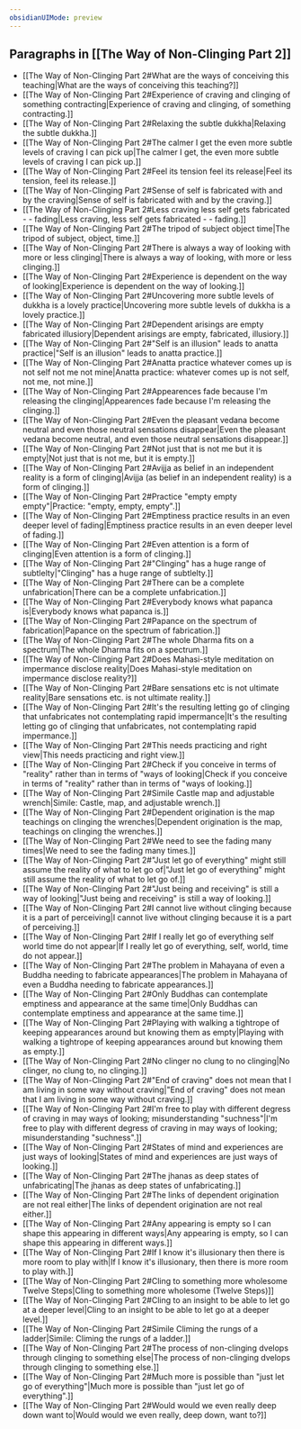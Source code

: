 ```yaml
---
obsidianUIMode: preview
---
```

## Paragraphs in [[The Way of Non-Clinging Part 2]]
- [[The Way of Non-Clinging Part 2#What are the ways of conceiving this teaching|What are the ways of conceiving this teaching?]]
- [[The Way of Non-Clinging Part 2#Experience of craving and clinging of something contracting|Experience of craving and clinging, of something contracting.]]
- [[The Way of Non-Clinging Part 2#Relaxing the subtle dukkha|Relaxing the subtle dukkha.]]
- [[The Way of Non-Clinging Part 2#The calmer I get the even more subtle levels of craving I can pick up|The calmer I get, the even more subtle levels of craving I can pick up.]]
- [[The Way of Non-Clinging Part 2#Feel its tension feel its release|Feel its tension, feel its release.]]
- [[The Way of Non-Clinging Part 2#Sense of self is fabricated with and by the craving|Sense of self is fabricated with and by the craving.]]
- [[The Way of Non-Clinging Part 2#Less craving less self gets fabricated - - fading|Less craving, less self gets fabricated - - fading.]]
- [[The Way of Non-Clinging Part 2#The tripod of subject object time|The tripod of subject, object, time.]]
- [[The Way of Non-Clinging Part 2#There is always a way of looking with more or less clinging|There is always a way of looking, with more or less clinging.]]
- [[The Way of Non-Clinging Part 2#Experience is dependent on the way of looking|Experience is dependent on the way of looking.]]
- [[The Way of Non-Clinging Part 2#Uncovering more subtle levels of dukkha is a lovely practice|Uncovering more subtle levels of dukkha is a lovely practice.]]
- [[The Way of Non-Clinging Part 2#Dependent arisings are empty fabricated illusiory|Dependent arisings are empty, fabricated, illusiory.]]
- [[The Way of Non-Clinging Part 2#"Self is an illusion" leads to anatta practice|"Self is an illusion" leads to anatta practice.]]
- [[The Way of Non-Clinging Part 2#Anatta practice whatever comes up is not self not me not mine|Anatta practice: whatever comes up is not self, not me, not mine.]]
- [[The Way of Non-Clinging Part 2#Appearences fade because I'm releasing the clinging|Appearences fade because I'm releasing the clinging.]]
- [[The Way of Non-Clinging Part 2#Even the pleasant vedana become neutral and even those neutral sensations disappear|Even the pleasant vedana become neutral, and even those neutral sensations disappear.]]
- [[The Way of Non-Clinging Part 2#Not just that is not me but it is empty|Not just that is not me, but it is empty.]]
- [[The Way of Non-Clinging Part 2#Avijja as belief in an independent reality is a form of clinging|Avijja (as belief in an independent reality) is a form of clinging.]]
- [[The Way of Non-Clinging Part 2#Practice "empty empty empty"|Practice: "empty, empty, empty".]]
- [[The Way of Non-Clinging Part 2#Emptiness practice results in an even deeper level of fading|Emptiness practice results in an even deeper level of fading.]]
- [[The Way of Non-Clinging Part 2#Even attention is a form of clinging|Even attention is a form of clinging.]]
- [[The Way of Non-Clinging Part 2#"Clinging" has a huge range of subtlelty|"Clinging" has a huge range of subtlelty.]]
- [[The Way of Non-Clinging Part 2#There can be a complete unfabrication|There can be a complete unfabrication.]]
- [[The Way of Non-Clinging Part 2#Everybody knows what papanca is|Everybody knows what papanca is.]]
- [[The Way of Non-Clinging Part 2#Papance on the spectrum of fabrication|Papance on the spectrum of fabrication.]]
- [[The Way of Non-Clinging Part 2#The whole Dharma fits on a spectrum|The whole Dharma fits on a spectrum.]]
- [[The Way of Non-Clinging Part 2#Does Mahasi-style meditation on impermance disclose reality|Does Mahasi-style meditation on impermance disclose reality?]]
- [[The Way of Non-Clinging Part 2#Bare sensations etc is not ultimate reality|Bare sensations etc. is not ultimate reality.]]
- [[The Way of Non-Clinging Part 2#It's the resulting letting go of clinging that unfabricates not contemplating rapid impermance|It's the resulting letting go of clinging that unfabricates, not contemplating rapid impermance.]]
- [[The Way of Non-Clinging Part 2#This needs practicing and right view|This needs practicing and right view.]]
- [[The Way of Non-Clinging Part 2#Check if you conceive in terms of "reality" rather than in terms of "ways of looking|Check if you conceive in terms of "reality" rather than in terms of "ways of looking.]]
- [[The Way of Non-Clinging Part 2#Simile Castle map and adjustable wrench|Simile: Castle, map, and adjustable wrench.]]
- [[The Way of Non-Clinging Part 2#Dependent origination is the map teachings on clinging the wrenches|Dependent origination is the map, teachings on clinging the wrenches.]]
- [[The Way of Non-Clinging Part 2#We need to see the fading many times|We need to see the fading many times.]]
- [[The Way of Non-Clinging Part 2#"Just let go of everything" might still assume the reality of what to let go of|"Just let go of everything" might still assume the reality of what to let go of.]]
- [[The Way of Non-Clinging Part 2#"Just being and receiving" is still a way of looking|"Just being and receiving" is still a way of looking.]]
- [[The Way of Non-Clinging Part 2#I cannot live without clinging because it is a part of perceiving|I cannot live without clinging because it is a part of perceiving.]]
- [[The Way of Non-Clinging Part 2#If I really let go of everything self world time do not appear|If I really let go of everything, self, world, time do not appear.]]
- [[The Way of Non-Clinging Part 2#The problem in Mahayana of even a Buddha needing to fabricate appearances|The problem in Mahayana of even a Buddha needing to fabricate appearances.]]
- [[The Way of Non-Clinging Part 2#Only Buddhas can contemplate emptiness and appearance at the same time|Only Buddhas can contemplate emptiness and appearance at the same time.]]
- [[The Way of Non-Clinging Part 2#Playing with walking a tightrope of keeping appearances around but knowing them as empty|Playing with walking a tightrope of keeping appearances around but knowing them as empty.]]
- [[The Way of Non-Clinging Part 2#No clinger no clung to no clinging|No clinger, no clung to, no clinging.]]
- [[The Way of Non-Clinging Part 2#"End of craving" does not mean that I am living in some way without craving|"End of craving" does not mean that I am living in some way without craving.]]
- [[The Way of Non-Clinging Part 2#I'm free to play with different degress of craving in may ways of looking; misunderstanding "suchness"|I'm free to play with different degress of craving in may ways of looking; misunderstanding "suchness".]]
- [[The Way of Non-Clinging Part 2#States of mind and experiences are just ways of looking|States of mind and experiences are just ways of looking.]]
- [[The Way of Non-Clinging Part 2#The jhanas as deep states of unfabricating|The jhanas as deep states of unfabricating.]]
- [[The Way of Non-Clinging Part 2#The links of dependent origination are not real either|The links of dependent origination are not real either.]]
- [[The Way of Non-Clinging Part 2#Any appearing is empty so I can shape this appearing in different ways|Any appearing is empty, so I can shape this appearing in different ways.]]
- [[The Way of Non-Clinging Part 2#If I know it's illusionary then there is more room to play with|If I know it's illusionary, then there is more room to play with.]]
- [[The Way of Non-Clinging Part 2#Cling to something more wholesome Twelve Steps|Cling to something more wholesome (Twelve Steps)]]
- [[The Way of Non-Clinging Part 2#Cling to an insight to be able to let go at a deeper level|Cling to an insight to be able to let go at a deeper level.]]
- [[The Way of Non-Clinging Part 2#Simile Climing the rungs of a ladder|Simile: Climing the rungs of a ladder.]]
- [[The Way of Non-Clinging Part 2#The process of non-clinging dvelops through clinging to something else|The process of non-clinging dvelops through clinging to something else.]]
- [[The Way of Non-Clinging Part 2#Much more is possible than "just let go of everything"|Much more is possible than "just let go of everything".]]
- [[The Way of Non-Clinging Part 2#Would would we even really deep down want to|Would would we even really, deep down, want to?]]
